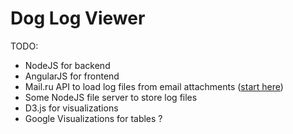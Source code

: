 # Dog Log Viewer

TODO:
- NodeJS for backend
- AngularJS for frontend
- Mail.ru API to load log files from email attachments ([start here](http://api.mail.ru/docs/guides/jsapi/))
- Some NodeJS file server to store log files
- D3.js for visualizations
- Google Visualizations for tables ?